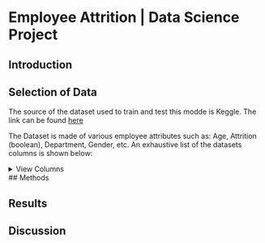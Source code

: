 # Employee Attrition | Data Science Project

## Introduction


## Selection of Data
The source of the dataset used to train and test this modde is Keggle. The link can be found [here](https://www.kaggle.com/datasets/whenamancodes/hr-employee-attrition)

The Dataset is made of various employee attributes such as: Age, Attrition (boolean), Department, Gender, etc. 
An exhaustive list of the datasets columns is shown below:
<details>
    <summary>View Columns</summary>
    1. Age

2. Attrition

3. BusinessTravel

4. DailyRate

5. Department

6. DistanceFromHome

7. Education

8. EducationField

9. EmployeeCount

10. EmployeeNumber

11. EnvironmentSatisfaction

12. Gender

13. HourlyRate

14. JobInvolvement

15. JobLevel

16. JobRole

17. JobSatisfaction

18. MaritalStatus

19. MonthlyIncome

20. MonthlyRate

21. NumCompaniesWorked

22. Over18

23. OverTime

24. PercentSalaryHike

25. PerformanceRating

26. RelationshipSatisfaction

27. StandardHours

28. StockOptionLevel

29. TotalWorkingYears

30. TrainingTimesLastYear

31. WorkLifeBalance

32. YearsAtCompany

33. YearsInCurrentRole

34. YearsSinceLastPromotion

35. YearsWithCurrManager

</details>
## Methods


## Results


## Discussion 